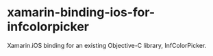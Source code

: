 # xamarin-binding-ios-for-infcolorpicker
Xamarin.iOS binding for an existing Objective-C library, InfColorPicker.
